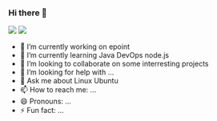 ### Hi there 👋
![](https://github-readme-stats.vercel.app/api?username=gxhao2020&show_icons=true&count_private=true)
![](https://github-readme-stats.vercel.app/api/top-langs/?username=gxhao2020&layout=compact)

- 🔭 I’m currently working on epoint
- 🌱 I’m currently learning Java DevOps node.js
- 👯 I’m looking to collaborate on some interresting projects
- 🤔 I’m looking for help with ...
- 💬 Ask me about Linux Ubuntu 
- 📫 How to reach me: ...
- 😄 Pronouns: ...
- ⚡ Fun fact: ...

